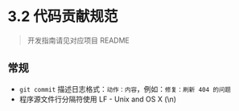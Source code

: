 # 3.2 代码贡献规范

> 开发指南请见对应项目 README

## 常规

- `git commit` 描述日志格式：`动作：内容`，例如：`修复：刷新 404 的问题`
- 程序源文件行分隔符使用 LF - Unix and OS X (\n)